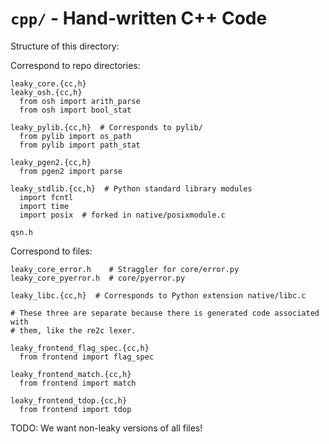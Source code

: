 `cpp/` - Hand-written C++ Code
==============================

Structure of this directory:

Correspond to repo directories:

    leaky_core.{cc,h}
    leaky_osh.{cc,h}
      from osh import arith_parse
      from osh import bool_stat

    leaky_pylib.{cc,h}  # Corresponds to pylib/
      from pylib import os_path
      from pylib import path_stat

    leaky_pgen2.{cc,h}
      from pgen2 import parse

    leaky_stdlib.{cc,h}  # Python standard library modules
      import fcntl
      import time
      import posix  # forked in native/posixmodule.c

    qsn.h

Correspond to files:

    leaky_core_error.h    # Straggler for core/error.py
    leaky_core_pyerror.h  # core/pyerror.py

    leaky_libc.{cc,h}  # Corresponds to Python extension native/libc.c

    # These three are separate because there is generated code associated with
    # them, like the re2c lexer.

    leaky_frontend_flag_spec.{cc,h}
      from frontend import flag_spec

    leaky_frontend_match.{cc,h}
      from frontend import match

    leaky_frontend_tdop.{cc,h}
      from frontend import tdop

TODO: We want non-leaky versions of all files!

